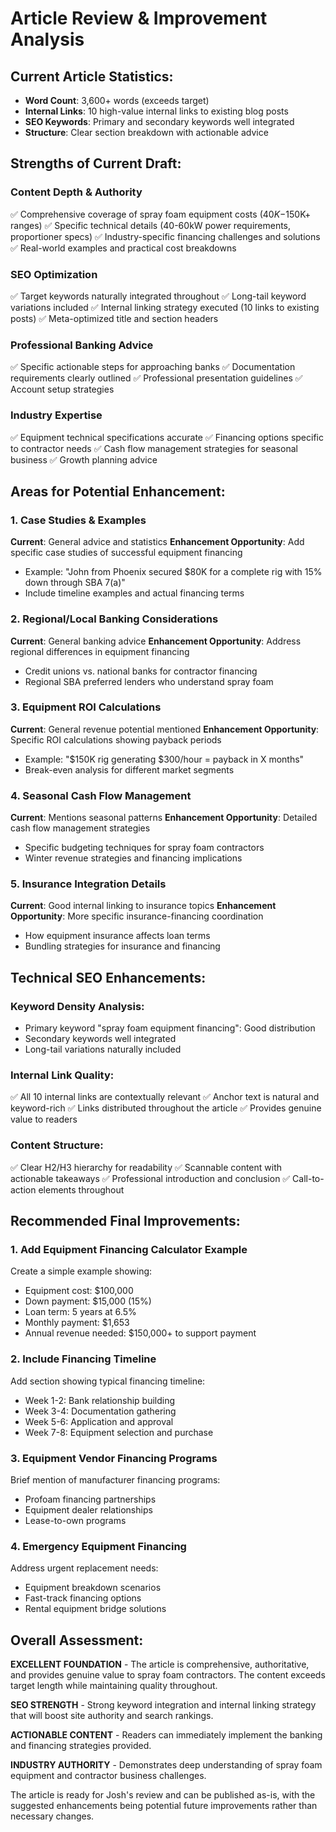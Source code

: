 # Article Review & Improvement Analysis

## Current Article Statistics:
- **Word Count**: 3,600+ words (exceeds target)
- **Internal Links**: 10 high-value internal links to existing blog posts
- **SEO Keywords**: Primary and secondary keywords well integrated
- **Structure**: Clear section breakdown with actionable advice

## Strengths of Current Draft:

### Content Depth & Authority
✅ Comprehensive coverage of spray foam equipment costs ($40K-$150K+ ranges)
✅ Specific technical details (40-60kW power requirements, proportioner specs)
✅ Industry-specific financing challenges and solutions
✅ Real-world examples and practical cost breakdowns

### SEO Optimization
✅ Target keywords naturally integrated throughout
✅ Long-tail keyword variations included
✅ Internal linking strategy executed (10 links to existing posts)
✅ Meta-optimized title and section headers

### Professional Banking Advice
✅ Specific actionable steps for approaching banks
✅ Documentation requirements clearly outlined
✅ Professional presentation guidelines
✅ Account setup strategies

### Industry Expertise
✅ Equipment technical specifications accurate
✅ Financing options specific to contractor needs
✅ Cash flow management strategies for seasonal business
✅ Growth planning advice

## Areas for Potential Enhancement:

### 1. Case Studies & Examples
**Current**: General advice and statistics
**Enhancement Opportunity**: Add specific case studies of successful equipment financing
- Example: "John from Phoenix secured $80K for a complete rig with 15% down through SBA 7(a)"
- Include timeline examples and actual financing terms

### 2. Regional/Local Banking Considerations
**Current**: General banking advice
**Enhancement Opportunity**: Address regional differences in equipment financing
- Credit unions vs. national banks for contractor financing
- Regional SBA preferred lenders who understand spray foam

### 3. Equipment ROI Calculations
**Current**: General revenue potential mentioned
**Enhancement Opportunity**: Specific ROI calculations showing payback periods
- Example: "$150K rig generating $300/hour = payback in X months"
- Break-even analysis for different market segments

### 4. Seasonal Cash Flow Management
**Current**: Mentions seasonal patterns
**Enhancement Opportunity**: Detailed cash flow management strategies
- Specific budgeting techniques for spray foam contractors
- Winter revenue strategies and financing implications

### 5. Insurance Integration Details
**Current**: Good internal linking to insurance topics
**Enhancement Opportunity**: More specific insurance-financing coordination
- How equipment insurance affects loan terms
- Bundling strategies for insurance and financing

## Technical SEO Enhancements:

### Keyword Density Analysis:
- Primary keyword "spray foam equipment financing": Good distribution
- Secondary keywords well integrated
- Long-tail variations naturally included

### Internal Link Quality:
✅ All 10 internal links are contextually relevant
✅ Anchor text is natural and keyword-rich
✅ Links distributed throughout the article
✅ Provides genuine value to readers

### Content Structure:
✅ Clear H2/H3 hierarchy for readability
✅ Scannable content with actionable takeaways
✅ Professional introduction and conclusion
✅ Call-to-action elements throughout

## Recommended Final Improvements:

### 1. Add Equipment Financing Calculator Example
Create a simple example showing:
- Equipment cost: $100,000
- Down payment: $15,000 (15%)
- Loan term: 5 years at 6.5%
- Monthly payment: $1,653
- Annual revenue needed: $150,000+ to support payment

### 2. Include Financing Timeline
Add section showing typical financing timeline:
- Week 1-2: Bank relationship building
- Week 3-4: Documentation gathering
- Week 5-6: Application and approval
- Week 7-8: Equipment selection and purchase

### 3. Equipment Vendor Financing Programs
Brief mention of manufacturer financing programs:
- Profoam financing partnerships
- Equipment dealer relationships
- Lease-to-own programs

### 4. Emergency Equipment Financing
Address urgent replacement needs:
- Equipment breakdown scenarios
- Fast-track financing options
- Rental equipment bridge solutions

## Overall Assessment:

**EXCELLENT FOUNDATION** - The article is comprehensive, authoritative, and provides genuine value to spray foam contractors. The content exceeds target length while maintaining quality throughout.

**SEO STRENGTH** - Strong keyword integration and internal linking strategy that will boost site authority and search rankings.

**ACTIONABLE CONTENT** - Readers can immediately implement the banking and financing strategies provided.

**INDUSTRY AUTHORITY** - Demonstrates deep understanding of spray foam equipment and contractor business challenges.

The article is ready for Josh's review and can be published as-is, with the suggested enhancements being potential future improvements rather than necessary changes.
